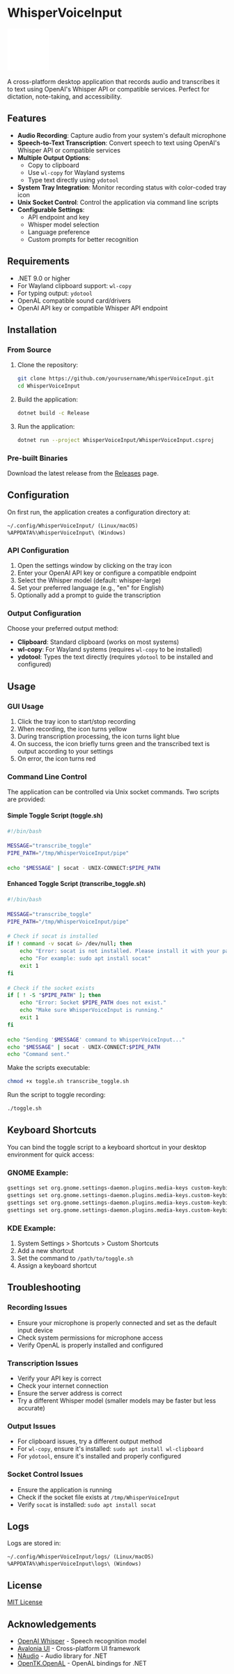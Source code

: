 # WhisperVoiceInput

![WhisperVoiceInput Logo](/WhisperVoiceInput/Assets/lecturer-white.png)

A cross-platform desktop application that records audio and transcribes it to text using OpenAI's Whisper API or compatible services. Perfect for dictation, note-taking, and accessibility.

## Features

- **Audio Recording**: Capture audio from your system's default microphone
- **Speech-to-Text Transcription**: Convert speech to text using OpenAI's Whisper API or compatible services
- **Multiple Output Options**:
  - Copy to clipboard
  - Use `wl-copy` for Wayland systems
  - Type text directly using `ydotool`
- **System Tray Integration**: Monitor recording status with color-coded tray icon
- **Unix Socket Control**: Control the application via command line scripts
- **Configurable Settings**:
  - API endpoint and key
  - Whisper model selection
  - Language preference
  - Custom prompts for better recognition

## Requirements

- .NET 9.0 or higher
- For Wayland clipboard support: `wl-copy`
- For typing output: `ydotool`
- OpenAL compatible sound card/drivers
- OpenAI API key or compatible Whisper API endpoint

## Installation

### From Source

1. Clone the repository:
   ```bash
   git clone https://github.com/yourusername/WhisperVoiceInput.git
   cd WhisperVoiceInput
   ```

2. Build the application:
   ```bash
   dotnet build -c Release
   ```

3. Run the application:
   ```bash
   dotnet run --project WhisperVoiceInput/WhisperVoiceInput.csproj
   ```

### Pre-built Binaries

Download the latest release from the [Releases](https://github.com/yourusername/WhisperVoiceInput/releases) page.

## Configuration

On first run, the application creates a configuration directory at:
```
~/.config/WhisperVoiceInput/ (Linux/macOS)
%APPDATA%\WhisperVoiceInput\ (Windows)
```

### API Configuration

1. Open the settings window by clicking on the tray icon
2. Enter your OpenAI API key or configure a compatible endpoint
3. Select the Whisper model (default: whisper-large)
4. Set your preferred language (e.g., "en" for English)
5. Optionally add a prompt to guide the transcription

### Output Configuration

Choose your preferred output method:
- **Clipboard**: Standard clipboard (works on most systems)
- **wl-copy**: For Wayland systems (requires `wl-copy` to be installed)
- **ydotool**: Types the text directly (requires `ydotool` to be installed and configured)

## Usage

### GUI Usage

1. Click the tray icon to start/stop recording
2. When recording, the icon turns yellow
3. During transcription processing, the icon turns light blue
4. On success, the icon briefly turns green and the transcribed text is output according to your settings
5. On error, the icon turns red

### Command Line Control

The application can be controlled via Unix socket commands. Two scripts are provided:

#### Simple Toggle Script (toggle.sh)

```bash
#!/bin/bash

MESSAGE="transcribe_toggle"
PIPE_PATH="/tmp/WhisperVoiceInput/pipe"

echo "$MESSAGE" | socat - UNIX-CONNECT:$PIPE_PATH
```

#### Enhanced Toggle Script (transcribe_toggle.sh)

```bash
#!/bin/bash

MESSAGE="transcribe_toggle"
PIPE_PATH="/tmp/WhisperVoiceInput/pipe"

# Check if socat is installed
if ! command -v socat &> /dev/null; then
    echo "Error: socat is not installed. Please install it with your package manager."
    echo "For example: sudo apt install socat"
    exit 1
fi

# Check if the socket exists
if [ ! -S "$PIPE_PATH" ]; then
    echo "Error: Socket $PIPE_PATH does not exist."
    echo "Make sure WhisperVoiceInput is running."
    exit 1
fi

echo "Sending '$MESSAGE' command to WhisperVoiceInput..."
echo "$MESSAGE" | socat - UNIX-CONNECT:$PIPE_PATH
echo "Command sent."
```

Make the scripts executable:
```bash
chmod +x toggle.sh transcribe_toggle.sh
```

Run the script to toggle recording:
```bash
./toggle.sh
```

## Keyboard Shortcuts

You can bind the toggle script to a keyboard shortcut in your desktop environment for quick access:

### GNOME Example:
```bash
gsettings set org.gnome.settings-daemon.plugins.media-keys custom-keybindings "['/org/gnome/settings-daemon/plugins/media-keys/custom-keybindings/custom0/']"
gsettings set org.gnome.settings-daemon.plugins.media-keys.custom-keybinding:/org/gnome/settings-daemon/plugins/media-keys/custom-keybindings/custom0/ name "Toggle WhisperVoiceInput"
gsettings set org.gnome.settings-daemon.plugins.media-keys.custom-keybinding:/org/gnome/settings-daemon/plugins/media-keys/custom-keybindings/custom0/ command "/path/to/toggle.sh"
gsettings set org.gnome.settings-daemon.plugins.media-keys.custom-keybinding:/org/gnome/settings-daemon/plugins/media-keys/custom-keybindings/custom0/ binding "<Ctrl><Alt>w"
```

### KDE Example:
1. System Settings > Shortcuts > Custom Shortcuts
2. Add a new shortcut
3. Set the command to `/path/to/toggle.sh`
4. Assign a keyboard shortcut

## Troubleshooting

### Recording Issues

- Ensure your microphone is properly connected and set as the default input device
- Check system permissions for microphone access
- Verify OpenAL is properly installed and configured

### Transcription Issues

- Verify your API key is correct
- Check your internet connection
- Ensure the server address is correct
- Try a different Whisper model (smaller models may be faster but less accurate)

### Output Issues

- For clipboard issues, try a different output method
- For `wl-copy`, ensure it's installed: `sudo apt install wl-clipboard`
- For `ydotool`, ensure it's installed and properly configured

### Socket Control Issues

- Ensure the application is running
- Check if the socket file exists at `/tmp/WhisperVoiceInput`
- Verify `socat` is installed: `sudo apt install socat`

## Logs

Logs are stored in:
```
~/.config/WhisperVoiceInput/logs/ (Linux/macOS)
%APPDATA%\WhisperVoiceInput\logs\ (Windows)
```

## License

[MIT License](LICENSE)

## Acknowledgements

- [OpenAI Whisper](https://github.com/openai/whisper) - Speech recognition model
- [Avalonia UI](https://avaloniaui.net/) - Cross-platform UI framework
- [NAudio](https://github.com/naudio/NAudio) - Audio library for .NET
- [OpenTK.OpenAL](https://github.com/opentk/opentk) - OpenAL bindings for .NET